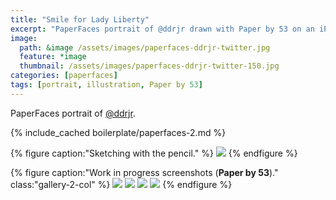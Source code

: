 ```yaml
---
title: "Smile for Lady Liberty"
excerpt: "PaperFaces portrait of @ddrjr drawn with Paper by 53 on an iPad."
image: 
  path: &image /assets/images/paperfaces-ddrjr-twitter.jpg 
  feature: *image
  thumbnail: /assets/images/paperfaces-ddrjr-twitter-150.jpg
categories: [paperfaces]
tags: [portrait, illustration, Paper by 53]
---
```


PaperFaces portrait of <a href="https://twitter.com/ddrjr">@ddrjr</a>.

{% include_cached boilerplate/paperfaces-2.md %}

{% figure caption:"Sketching with the pencil." %}
[![](/assets/images/paperfaces-ddrjr-process-1-750.jpg)](/assets/images/paperfaces-ddrjr-process-1-lg.jpg)
{% endfigure %}

{% figure caption:"Work in progress screenshots (**Paper by 53**)." class:"gallery-2-col" %}
[![](/assets/images/paperfaces-ddrjr-process-2-600.jpg)](/assets/images/paperfaces-ddrjr-process-2-lg.jpg)
[![](/assets/images/paperfaces-ddrjr-process-3-600.jpg)](/assets/images/paperfaces-ddrjr-process-3-lg.jpg)
[![](/assets/images/paperfaces-ddrjr-process-4-600.jpg)](/assets/images/paperfaces-ddrjr-process-4-lg.jpg)
[![](/assets/images/paperfaces-ddrjr-process-5-600.jpg)](/assets/images/paperfaces-ddrjr-process-5-lg.jpg)
{% endfigure %}
